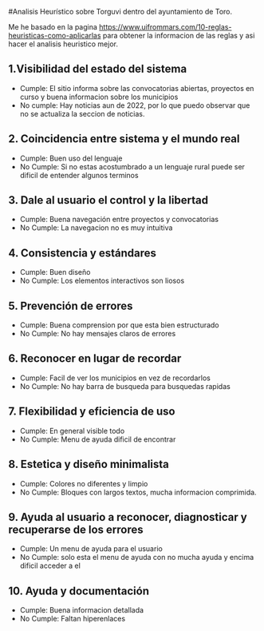 #Analisis Heurístico sobre Torguvi dentro del ayuntamiento de Toro.

Me he basado en la pagina https://www.uifrommars.com/10-reglas-heuristicas-como-aplicarlas para obtener la informacion de las reglas y asi hacer el analisis heuristico mejor.

## 1.Visibilidad del estado del sistema
- Cumple: El sitio informa sobre las convocatorias abiertas, proyectos en curso y buena informacion sobre los municipios
- No cumple: Hay noticias aun de 2022, por lo que puedo observar que no se actualiza la seccion de noticias.

## 2. Coincidencia entre sistema y el mundo real
- Cumple: Buen uso del lenguaje
- No Cumple: Si no estas acostumbrado a un lenguaje rural puede ser dificil de entender algunos terminos

## 3. Dale al usuario el control y la libertad
- Cumple: Buena navegación entre proyectos y convocatorias
- No Cumple: La navegacion no es muy intuitiva

## 4. Consistencia y estándares
- Cumple: Buen diseño
- No Cumple: Los elementos interactivos son liosos

## 5. Prevención de errores
- Cumple: Buena comprension por que esta bien estructurado
- No Cumple: No hay mensajes claros de errores

## 6. Reconocer en lugar de recordar
- Cumple: Facil de ver los municipios en vez de recordarlos
- No Cumple: No hay barra de busqueda para busquedas rapidas

## 7. Flexibilidad y eficiencia de uso
- Cumple: En general visible todo
- No Cumple: Menu de ayuda dificil de encontrar

## 8. Estetica y diseño minimalista
- Cumple: Colores no diferentes y limpio
- No Cumple: Bloques con largos textos, mucha informacion comprimida.

## 9. Ayuda al usuario a reconocer, diagnosticar y recuperarse de los errores
- Cumple: Un menu de ayuda para el usuario
- No Cumple: solo esta el menu de ayuda con no mucha ayuda y encima dificil acceder a el

## 10. Ayuda y documentación
- Cumple: Buena informacion detallada
- No Cumple: Faltan hiperenlaces
